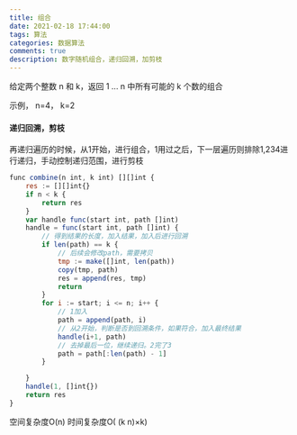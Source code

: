 ```yaml
---
title: 组合
date: 2021-02-18 17:44:00
tags: 算法
categories: 数据算法
comments: true
description: 数字随机组合，递归回溯，加剪枝
---
```


给定两个整数 n 和 k，返回 1 ... n 中所有可能的 k 个数的组合

示例， n=4， k=2

#### 递归回溯，剪枝

再递归遍历的时候，从1开始，进行组合，1用过之后，下一层遍历则排除1,234进行递归，手动控制递归范围，进行剪枝

``` javascript
func combine(n int, k int) [][]int {
    res := [][]int{}
    if n < k {
        return res
    }
    var handle func(start int, path []int)
    handle = func(start int, path []int) {
        // 得到结果的长度，加入结果，加入后进行回溯
        if len(path) == k {
        	// 后续会修改path，需要拷贝
            tmp := make([]int, len(path))
            copy(tmp, path)
            res = append(res, tmp)
            return
        }
        for i := start; i <= n; i++ {
            // 1加入
            path = append(path, i)
            // 从2开始，判断是否到回溯条件，如果符合，加入最终结果
            handle(i+1, path)
            // 去掉最后一位，继续递归。2完了3
            path = path[:len(path) - 1]
        }

    }
    handle(1, []int{})
    return res
}
```

空间复杂度O(n)
时间复杂度O(
(k
n)×k)

